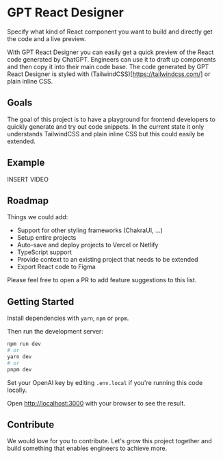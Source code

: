 # GPT React Designer

Specify what kind of React component you want to build and directly get the code and a live preview.

With GPT React Designer you can easily get a quick preview of the React code generated by ChatGPT. Engineers can use it to draft up components and then copy it into their main code base. The code generated by GPT React Designer is styled with (TailwindCSS)[https://tailwindcss.com/] or plain inline CSS.

## Goals

The goal of this project is to have a playground for frontend developers to quickly generate and try out code snippets. In the current state it only understands TailwindCSS and plain inline CSS but this could easily be extended.

## Example

INSERT VIDEO

## Roadmap

Things we could add:

- Support for other styling frameworks (ChakraUI, ...)
- Setup entire projects
- Auto-save and deploy projects to Vercel or Netlify
- TypeScript support
- Provide context to an existing project that needs to be extended
- Export React code to Figma

Please feel free to open a PR to add feature suggestions to this list.

## Getting Started

Install dependencies with `yarn`, `npm` or `pnpm`.

Then run the development server:

```bash
npm run dev
# or
yarn dev
# or
pnpm dev
```

Set your OpenAI key by editing `.env.local` if you're running this code locally.

Open [http://localhost:3000](http://localhost:3000) with your browser to see the result.

## Contribute

We would love for you to contribute. Let's grow this project together and build something that enables engineers to achieve more.
